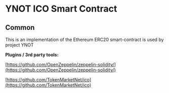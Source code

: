# YNOT ICO Smart Contract

## Common

This is an implementation of the Ethereum ERC20 smart-contract is used by project YNOT

<b>Plugins / 3rd party tools:</b>

[https://github.com/OpenZeppelin/zeppelin-solidity/](https://github.com/OpenZeppelin/zeppelin-solidity/)

[https://github.com/TokenMarketNet/ico](https://github.com/TokenMarketNet/ico)